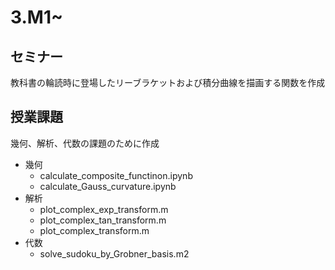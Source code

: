 # 3.M1~

## セミナー
教科書の輪読時に登場したリーブラケットおよび積分曲線を描画する関数を作成

## 授業課題
幾何、解析、代数の課題のために作成

- 幾何
  - calculate_composite_functinon.ipynb
  - calculate_Gauss_curvature.ipynb
- 解析
  - plot_complex_exp_transform.m
  - plot_complex_tan_transform.m
  - plot_complex_transform.m
- 代数
  - solve_sudoku_by_Grobner_basis.m2